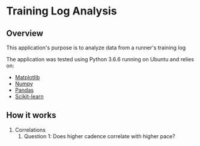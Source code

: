 # Training Log Analysis

## Overview
This application's purpose is to analyze data from a runner's training log

The application was tested using Python 3.6.6 running on Ubuntu and relies on:
* [Matplotlib](https://matplotlib.org/)
* [Numpy](http://www.numpy.org/)
* [Pandas](https://pandas.pydata.org/)
* [Scikit-learn](http://scikit-learn.org/stable/)

## How it works

1. Correlations 
	1. Question 1: Does higher cadence correlate with higher pace?
